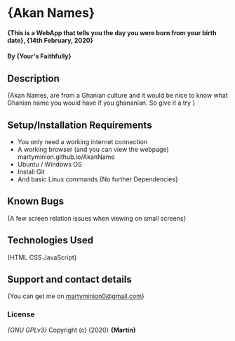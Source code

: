 # {Akan Names}
#### {This is a WebApp that tells you the day you were born from your birth date}, {14th February, 2020}
#### By **{Your's Faithfully}**
## Description
{Akan Names, are from a Ghanian culture and it would be nice to know what Ghanian name you would have if you ghananian.
So give it a try
}
## Setup/Installation Requirements
* You only need a working internet connection
* A working browser (and you can view the webpage) martyminion.github.io/AkanName
* Ubuntu / Windows OS
* Install Git
* And basic Linux commands
{No further Dependencies}
## Known Bugs
{A few screen relation issues when viewing on small screens}
## Technologies Used
{HTML
CSS
JavaScript}
## Support and contact details
{You can get me on martyminion0@gmail.com}
### License
*{GNU GPLv3}*
Copyright (c) {2020} **{Martin}**